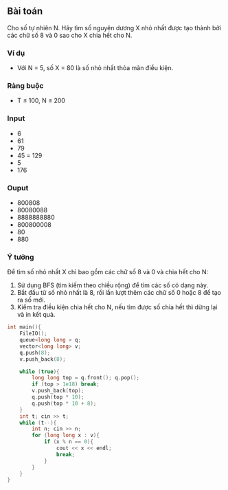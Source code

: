 ## Bài toán
Cho số tự nhiên N. Hãy tìm số nguyên dương X nhỏ nhất được tạo thành bởi các chữ số 8 và 0 sao cho X chia hết cho N.

### Ví dụ
- Với N = 5, số X = 80 là số nhỏ nhất thỏa mãn điều kiện.

### Ràng buộc
- T ≤ 100, N ≤ 200

### Input
- 6
- 61
- 79
- 45
= 129
- 5
- 176

###  Ouput
- 800808
- 80080088
- 8888888880
- 800800008
- 80
- 880


### Ý tưởng
Để tìm số nhỏ nhất X chỉ bao gồm các chữ số 8 và 0 và chia hết cho N:
1. Sử dụng BFS (tìm kiếm theo chiều rộng) để tìm các số có dạng này.
2. Bắt đầu từ số nhỏ nhất là 8, rồi lần lượt thêm các chữ số 0 hoặc 8 để tạo ra số mới.
3. Kiểm tra điều kiện chia hết cho N, nếu tìm được số chia hết thì dừng lại và in kết quả.

```cpp
int main(){
    FileIO();
    queue<long long > q;
    vector<long long> v;
    q.push(8);
    v.push_back(8);

    while (true){
        long long top = q.front(); q.pop();
        if (top > 1e18) break;
        v.push_back(top);
        q.push(top * 10);
        q.push(top * 10 + 8);
    }
    int t; cin >> t;
    while (t--){
        int n; cin >> n;
        for (long long x : v){
            if (x % n == 0){
                cout << x << endl;
                break;
            }
        }
    }
}
```
